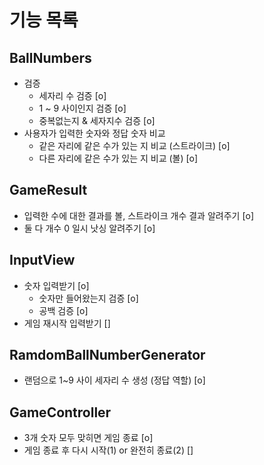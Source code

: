 # 기능 목록

## BallNumbers

- 검증
    - 세자리 수 검증 [o]
    - 1 ~ 9 사이인지 검증 [o]
    - 중복없는지 & 세자지수 검증 [o]
- 사용자가 입력한 숫자와 정답 숫자 비교
    - 같은 자리에 같은 수가 있는 지 비교 (스트라이크) [o]
    - 다른 자리에 같은 수가 있는 지 비교 (볼) [o]

## GameResult

- 입력한 수에 대한 결과를 볼, 스트라이크 개수 결과 알려주기 [o]
- 둘 다 개수 0 일시 낫싱 알려주기 [o]

## InputView

- 숫자 입력받기 [o]
    - 숫자만 들어왔는지 검증 [o]
    - 공백 검증 [o]
- 게임 재시작 입력받기 []

## RamdomBallNumberGenerator

- 랜덤으로 1~9 사이 세자리 수 생성 (정답 역할) [o]

## GameController

- 3개 숫자 모두 맞히면 게임 종료 [o]
- 게임 종료 후 다시 시작(1) or 완전히 종료(2) []